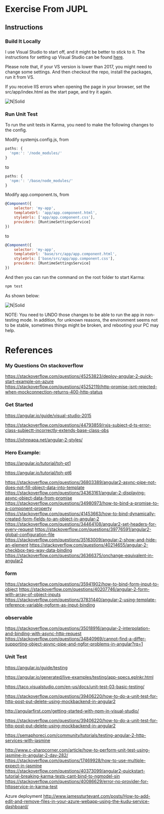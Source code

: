 # Exercise From JUPL

## Instructions 

### Build It Locally

I use Visual Studio to start off, and it might be better to stick to it. The instructions for setting up Visual Studio can be found [here](https://angular.io/guide/visual-studio-2015). 

Please note that, if your VS version is lower than 2017, you might need to change some settings. And then checkout the repo, install the packages, run it from VS.

If you receive IIS errors when opening the page in your browser, set the src/app/index.html as the start page, and try it again.


![N|Solid](https://zlxadhkust.files.wordpress.com/2017/07/upd-fail.png)



### Run Unit Test 

To run the unit tests in Karma, you need to make the following changes to the config.

Modify systemjs.config.js, from 
```javascript
paths: {
  'npm:': '/node_modules/'
}
```
to
```javascript
paths: {
  'npm:': '/base/node_modules/'
}
```

Modify app.component.ts, from 
```javascript
@Component({
    selector: 'my-app',
    templateUrl: 'app/app.component.html',
    styleUrls: ['app/app.component.css'],
    providers: [RuntimeSettingsService]
})
```
to
```javascript
@Component({
    selector: 'my-app',
    templateUrl: 'base/src/app/app.component.html',
    styleUrls: ['base/src/app/app.component.css'],
    providers: [RuntimeSettingsService]
})
```
	
And then you can run the command on the root folder to start Karma:
```sh
npm test
```

As shown below:


![N|Solid](https://zlxadhkust.files.wordpress.com/2017/07/002.png)


NOTE: You need to UNDO those changes to be able to run the app in non-testing mode. In addition, for unknown reasons, the environment seems not to be stable, sometimes things might be broken, and rebooting your PC may help.


# References

### My Questions On stackoverflow

https://stackoverflow.com/questions/45253823/deploy-angular-2-quick-start-example-on-azure
https://stackoverflow.com/questions/45252119/http-promise-isnt-rejected-when-mockconnection-returns-400-http-status


### Get Started

https://angular.io/guide/visual-studio-2015

https://stackoverflow.com/questions/44793859/rxjs-subject-d-ts-error-class-subjectt-incorrectly-extends-base-class-obs

https://johnpapa.net/angular-2-styles/

### Hero Example:
https://angular.io/tutorial/toh-pt1

https://angular.io/tutorial/toh-pt6

https://stackoverflow.com/questions/36803389/angular2-async-pipe-not-does-not-fill-object-data-into-template
https://stackoverflow.com/questions/34363161/angular-2-displaying-async-object-data-from-promise
https://stackoverflow.com/questions/34980973/how-to-bind-a-promise-to-a-component-property
https://stackoverflow.com/questions/41453663/how-to-bind-dynamically-created-form-fields-to-an-object-in-angular-2
https://stackoverflow.com/questions/34464108/angular2-set-headers-for-every-request
https://stackoverflow.com/questions/39776591/angular2-global-configuration-file
https://stackoverflow.com/questions/35163009/angular-2-show-and-hide-an-element
https://stackoverflow.com/questions/40214655/angular-2-checkbox-two-way-data-binding
https://stackoverflow.com/questions/36366375/onchange-equivalent-in-angular2

### form

https://stackoverflow.com/questions/35941902/how-to-bind-form-input-to-object
https://stackoverflow.com/questions/40207746/angular-2-form-with-array-of-object-inputs
https://stackoverflow.com/questions/37831440/angular-2-using-template-reference-variable-ngform-as-input-binding

### observable
https://stackoverflow.com/questions/35018916/angular-2-interpolation-and-binding-with-async-http-request
https://stackoverflow.com/questions/34840969/cannot-find-a-differ-supporting-object-async-pipe-and-ngfor-problems-in-angular?rq=1

### Unit Test
https://angular.io/guide/testing

https://angular.io/generated/live-examples/testing/app-specs.eplnkr.html

https://taco.visualstudio.com/en-us/docs/unit-test-03-basic-testing/

https://stackoverflow.com/questions/39406220/how-to-do-a-unit-test-for-http-post-put-delete-using-mockbackend-in-angular2

http://angularfirst.com/getting-started-with-npm-in-visual-studio/

https://stackoverflow.com/questions/39406220/how-to-do-a-unit-test-for-http-post-put-delete-using-mockbackend-in-angular2

https://semaphoreci.com/community/tutorials/testing-angular-2-http-services-with-jasmine

http://www.c-sharpcorner.com/article/how-to-perform-unit-test-using-jasmine-in-angular-2-day-282/
https://stackoverflow.com/questions/17469928/how-to-use-multiple-expect-in-jasmine
https://stackoverflow.com/questions/40373099/angular2-quickstart-tutorial-breaking-karma-tests-cant-bind-to-ngmodel-sin
https://stackoverflow.com/questions/40086629/error-no-provider-for-httpservice-in-karma-test

Azure deployment
http://www.jamessturtevant.com/posts/How-to-add-edit-and-remove-files-in-your-azure-webapp-using-the-kudu-service-dashboard/
